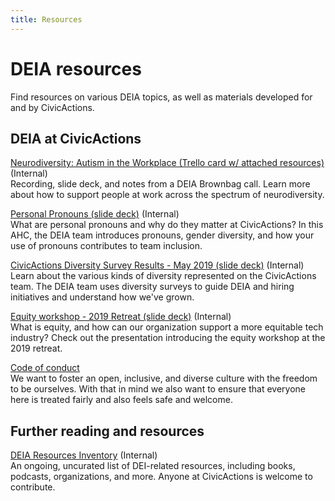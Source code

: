 ```yaml
---
title: Resources
---
```


# DEIA resources

Find resources on various DEIA topics, as well as materials developed for and by CivicActions.

## DEIA at CivicActions

[Neurodiversity: Autism in the Workplace (Trello card w/ attached resources)](https://trello.com/c/K25RohL4/55-neurodiversity-and-eq) (Internal)<br>
Recording, slide deck, and notes from a DEIA Brownbag call. Learn more about how to support people at work across the spectrum of neurodiversity.

[Personal Pronouns (slide deck)](https://docs.google.com/presentation/d/1v0Ak3oAL5ZrxywQUf1hioUe3BY-73IeaV1XNiAhb9UY/edit#slide=id.g4e8e1b223a_0_50) (Internal)<br>
What are personal pronouns and why do they matter at CivicActions? In this AHC, the DEIA team introduces pronouns, gender diversity, and how your use of pronouns contributes to team inclusion.

[CivicActions Diversity Survey Results - May 2019 (slide deck)](https://docs.google.com/presentation/d/1QN6tgHgQ6gwyTSAZZ9K5LXqcwPkGt5CbDsbYgyWo9Po/edit#slide=id.gb3711abec_1_2) (Internal)<br>
Learn about the various kinds of diversity represented on the CivicActions team. The DEIA team uses diversity surveys to guide DEIA and hiring initiatives and understand how we've grown.

[Equity workshop - 2019 Retreat (slide deck)](https://docs.google.com/presentation/d/1QErkPtuT_8ZAbsmhmwsl4tWnckDHlTtOoYdqTwGoNz0/edit#slide=id.g4e8e1b223a_0_50) (Internal)<br>
What is equity, and how can our organization support a more equitable tech industry? Check out the presentation introducing the equity workshop at the 2019 retreat.

[Code of conduct](../../company-policies/code-of-conduct.md)<br>
We want to foster an open, inclusive, and diverse culture with the freedom to be ourselves. With that in mind we also want to ensure that everyone here is treated fairly and also feels safe and welcome.

## Further reading and resources

[DEIA Resources Inventory](https://docs.google.com/spreadsheets/d/1UreQ1efHAHH_sg7VtcL6uf1oIuXx3RJLPwwuKP2Wrls/edit#gid=311712611) (Internal)<br>
An ongoing, uncurated list of DEI-related resources, including books, podcasts, organizations, and more. Anyone at CivicActions is welcome to contribute.
